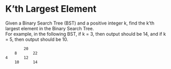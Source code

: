 # K’th Largest Element
Given a Binary Search Tree (BST) and a positive integer k, find the k’th largest element in the Binary Search Tree. <br>
For example, in the following BST, if k = 3, then output should be 14, and if k = 5, then output should be 10. 
```
        20
    8       22
4       12
    10      14
```
